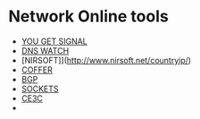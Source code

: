 # Network Online tools

- [YOU GET SIGNAL](https://www.yougetsignal.com/)
- [DNS WATCH](https://www.dnswatch.info/)
- [NIRSOFT]](http://www.nirsoft.net/countryip/)
- [COFFER](http://www.coffer.com/mac_find/)
- [BGP](https://bgp.he.net/)
- [SOCKETS](http://www.sockets.com/services.htm)
- [CE3C](http://services.ce3c.be/ciprg/)
- 